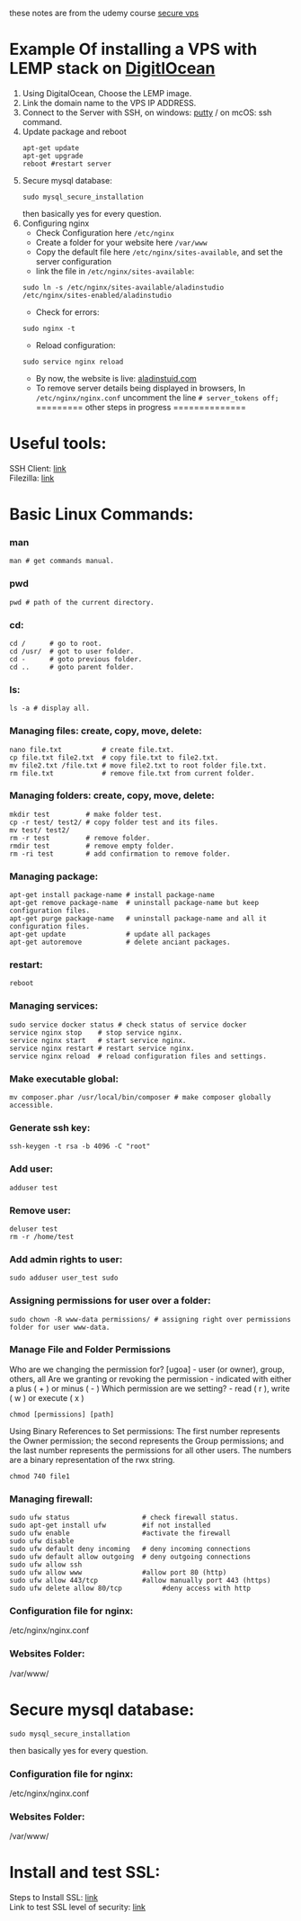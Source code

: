 these notes are from the udemy course [secure vps](https://www.udemy.com/course/a-secure-vps-with-digitalocean-nginx-and-letsencrypt/)
# Example Of installing a VPS with LEMP stack on [DigitlOcean](https://www.digitalocean.com/)
1. Using DigitalOcean, Choose the LEMP image.
1. Link the domain name to the VPS IP ADDRESS.
1. Connect to the Server with SSH, on windows: [putty](http://www.putty.org/) / on mcOS: ssh command.
1. Update package and reboot
    ```
    apt-get update
    apt-get upgrade
    reboot #restart server
    ```
1. Secure mysql database:
    ```
    sudo mysql_secure_installation
    ```
    then basically yes for every question.
1. Configuring nginx
    * Check Configuration here `/etc/nginx`
    * Create a folder for your website here `/var/www`
    * Copy the default file here `/etc/nginx/sites-available`, and set the server configuration
    * link the file in `/etc/nginx/sites-available`:
    ```
    sudo ln -s /etc/nginx/sites-available/aladinstudio /etc/nginx/sites-enabled/aladinstudio
    ``` 
    * Check for errors:
    ```
    sudo nginx -t
    ``` 
    * Reload configuration:
    ```
    sudo service nginx reload
    ``` 
    * By now, the website is live: [aladinstuid.com](http://aladinstudio.com/)
    * To remove server details being displayed in browsers, In `/etc/nginx/nginx.conf` uncomment the line `# server_tokens off;` 
========= other steps in progress ==============
  
# Useful tools:
SSH Client: [link](http://www.putty.org/)  
Filezilla: [link](https://filezilla-project.org/download.php?type=client)

# Basic Linux Commands:

### man
```
man # get commands manual.  
```  

### pwd  
```
pwd # path of the current directory.  
```

### cd:  
```
cd /      # go to root.  
cd /usr/  # got to user folder.  
cd -      # goto previous folder.  
cd ..     # goto parent folder.    
```

### ls:
```
ls -a # display all.
```

### Managing files: create, copy, move, delete:
```
nano file.txt          # create file.txt.
cp file.txt file2.txt  # copy file.txt to file2.txt.
mv file2.txt /file.txt # move file2.txt to root folder file.txt.
rm file.txt            # remove file.txt from current folder.
```

### Managing folders: create, copy, move, delete:
```
mkdir test         # make folder test.
cp -r test/ test2/ # copy folder test and its files.
mv test/ test2/
rm -r test         # remove folder.
rmdir test         # remove empty folder.
rm -ri test        # add confirmation to remove folder.
```

### Managing package:
```
apt-get install package-name # install package-name
apt-get remove package-name  # uninstall package-name but keep configuration files.
apt-get purge package-name   # uninstall package-name and all it configuration files.
apt-get update               # update all packages
apt-get autoremove           # delete anciant packages.
```

### restart:
```
reboot
```

### Managing services:
```
sudo service docker status # check status of service docker
service nginx stop    # stop service nginx.
service nginx start   # start service nginx.
service nginx restart # restart service nginx.
service nginx reload  # reload configuration files and settings.
```

### Make executable global:
```
mv composer.phar /usr/local/bin/composer # make composer globally accessible.
```

### Generate ssh key:
```
ssh-keygen -t rsa -b 4096 -C "root"
```

### Add user:
```
adduser test
```

### Remove user:
```
deluser test
rm -r /home/test
```  
### Add admin rights to user:
```
sudo adduser user_test sudo
```  
### Assigning permissions for user over a folder:
```
sudo chown -R www-data permissions/ # assigning right over permissions folder for user www-data.
```  

### Manage File and Folder Permissions 

Who are we changing the permission for? [ugoa] - user (or owner), group, others, all
Are we granting or revoking the permission - indicated with either a plus ( + ) or minus ( - )
Which permission are we setting? - read ( r ), write ( w ) or execute ( x )

```
chmod [permissions] [path]
```

Using Binary References to Set permissions: The first number represents the Owner permission; the second represents the Group permissions; and the last number represents the permissions for all other users. The numbers are a binary representation of the rwx string.

```
chmod 740 file1
```

### Managing firewall:
```
sudo ufw status                  # check firewall status.
sudo apt-get install ufw         #if not installed
sudo ufw enable                  #activate the firewall
sudo ufw disable
sudo ufw default deny incoming   # deny incoming connections
sudo ufw default allow outgoing  # deny outgoing connections
sudo ufw allow ssh
sudo ufw allow www               #allow port 80 (http)
sudo ufw allow 443/tcp           #allow manually port 443 (https)
sudo ufw delete allow 80/tcp          #deny access with http
```  
### Configuration file for nginx:
/etc/nginx/nginx.conf  
### Websites Folder:
/var/www/  
# Secure mysql database:
```
sudo mysql_secure_installation
```  
then basically yes for every question.

### Configuration file for nginx:
/etc/nginx/nginx.conf

### Websites Folder:
/var/www/

# Install and test SSL:
Steps to Install SSL: [link](https://www.digitalocean.com/community/tutorials/how-to-secure-nginx-with-let-s-encrypt-on-ubuntu-16-04)  
Link to test SSL level of security: [link](https://www.ssllabs.com/ssltest/)


